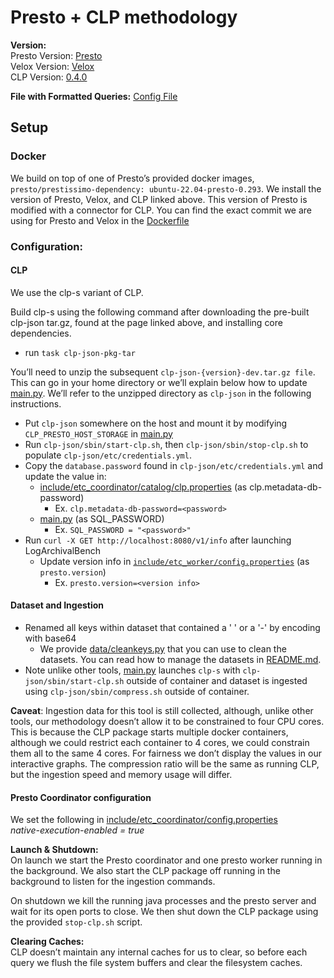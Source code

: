 # Presto + CLP methodology

**Version:**   
Presto Version: [Presto](https://github.com/y-scope/presto.git)  
Velox Version: [Velox](https://github.com/y-scope/velox.git)  
CLP Version: [0.4.0](https://github.com/y-scope/clp/releases/tag/v0.4.0)

**File with Formatted Queries:** [Config File](/assets/presto_clp/config.yaml)

## Setup

### Docker  
We build on top of one of Presto’s provided docker images, `presto/prestissimo-dependency: ubuntu-22.04-presto-0.293`. We install the version of Presto, Velox, and CLP linked above. This version of Presto is modified with a connector for CLP. You can find the exact commit we are using for Presto and Velox in the [Dockerfile](/assets/presto_clp/Dockerfile)

### Configuration:

#### CLP  
We use the clp-s variant of CLP.

Build clp-s using the following command after downloading the pre-built clp-json tar.gz, found at the page linked above, and installing core dependencies.  
- run `task clp-json-pkg-tar`
   
You’ll need to unzip the subsequent `clp-json-{version}-dev.tar.gz file`. This can go in your home directory or we’ll explain below how to update [main.py](/assets/presto_clp/main.py). We’ll refer to the unzipped directory as `clp-json` in the following instructions.

* Put `clp-json` somewhere on the host and mount it by modifying  `CLP_PRESTO_HOST_STORAGE` in [main.py](/assets/presto_clp/main.py)  
* Run `clp-json/sbin/start-clp.sh`, then `clp-json/sbin/stop-clp.sh` to populate `clp-json/etc/credentials.yml`.  
* Copy the `database.password` found in `clp-json/etc/credentials.yml` and update the value in:  
  * [include/etc_coordinator/catalog/clp.properties](/assets/presto_clp/include/etc_coordinator/catalog/clp.properties) (as clp.metadata-db-password)  
    * Ex. `clp.metadata-db-password=<password>`  
  * [main.py](/assets/presto_clp/main.py) (as SQL_PASSWORD)  
    * Ex. `SQL_PASSWORD = "<password>"`  
* Run `curl -X GET http://localhost:8080/v1/info` after launching LogArchivalBench  
  * Update version info in [`include/etc_worker/config.properties`](/assets/presto_clp/include/etc_worker/config.properties) (as `presto.version`)  
    * Ex. `presto.version=<version info>`

#### Dataset and Ingestion

* Renamed all keys within dataset that contained a ' ' or a '-' by encoding with base64  
  * We provide [data/cleankeys.py](/data/cleankeys.py) that you can use to clean the datasets. You can read how to manage the datasets in [README.md](/README.md). 
* Note unlike other tools, [main.py](/assets/presto_clp/main.py) launches `clp-s` with `clp-json/sbin/start-clp.sh` outside of container and dataset is ingested using `clp-json/sbin/compress.sh` outside of container.

**Caveat**: Ingestion data for this tool is still collected, although, unlike other tools, our methodology doesn’t allow it to be constrained to four CPU cores. This is because the CLP package starts multiple docker containers, although we could restrict each container to 4 cores, we could constrain them all to the same 4 cores. For fairness we don’t display the values in our interactive graphs. The compression ratio will be the same as running CLP, but the ingestion speed and memory usage will differ.

#### Presto Coordinator configuration

We set the following in [include/etc_coordinator/config.properties](/assets/presto_clp/include/etc_coordinator/config.properties)  
*native-execution-enabled \= true*

**Launch & Shutdown:**  
On launch we start the Presto coordinator and one presto worker running in the background. We also start the CLP package off running in the background to listen for the ingestion commands.

On shutdown we kill the running java processes and the presto server and wait for its open ports to close. We then shut down the CLP package using the provided `stop-clp.sh` script. 

**Clearing Caches:**  
CLP doesn’t maintain any internal caches for us to clear, so before each query we flush the file system buffers and clear the filesystem caches. 